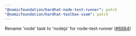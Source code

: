 ```yaml
---
"@nomicfoundation/hardhat-node-test-runner": patch
"@nomicfoundation/hardhat-toolbox-viem": patch
---
```


Rename 'node' task to 'nodejs' for node-test-runner ([#6884](https://github.com/NomicFoundation/hardhat/issues/6884))
